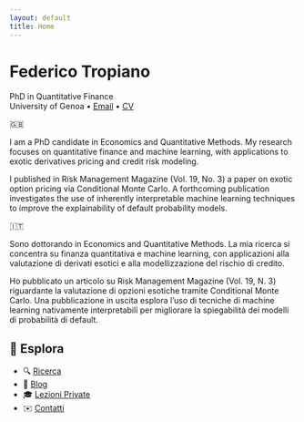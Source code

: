 ```yaml
---
layout: default
title: Home
---
```


# Federico Tropiano

PhD in Quantitative Finance  
University of Genoa • [Email](federico.tropiano@edu.unige.it) • [CV](cv.pdf)

🇬🇧

I am a PhD candidate in Economics and Quantitative Methods. My research focuses on quantitative finance and machine learning, with applications to exotic derivatives pricing and credit risk modeling.

I published in Risk Management Magazine (Vol. 19, No. 3) a paper on exotic option pricing via Conditional Monte Carlo. A forthcoming publication investigates the use of inherently interpretable machine learning techniques to improve the explainability of default probability models.




🇮🇹

Sono dottorando in Economics and Quantitative Methods. La mia ricerca si concentra su finanza quantitativa e machine learning, con applicazioni alla valutazione di derivati esotici e alla modellizzazione del rischio di credito.

Ho pubblicato un articolo su Risk Management Magazine (Vol. 19, N. 3) riguardante la valutazione di opzioni esotiche tramite Conditional Monte Carlo. Una pubblicazione in uscita esplora l’uso di tecniche di machine learning nativamente interpretabili per migliorare la spiegabilità dei modelli di probabilità di default.


## 📌 Esplora

- 🔍 [Ricerca](/ricerca)
- 📖 [Blog](https://tua-substack.substack.com)
- 🎓 [Lezioni Private](/tutoring)
- ✉️ [Contatti](/contatti)
<!-- Puoi espandere con link a pubblicazioni, progetti, GitHub -->
